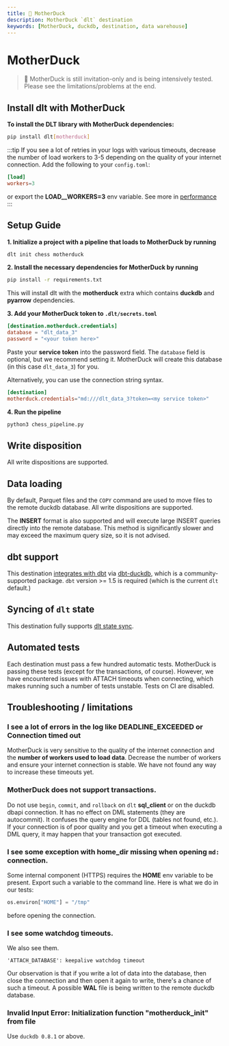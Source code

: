```yaml
---
title: 🧪 MotherDuck
description: MotherDuck `dlt` destination
keywords: [MotherDuck, duckdb, destination, data warehouse]
---
```


# MotherDuck
> 🧪 MotherDuck is still invitation-only and is being intensively tested. Please see the limitations/problems at the end.

## Install dlt with MotherDuck
**To install the DLT library with MotherDuck dependencies:**
```sh
pip install dlt[motherduck]
```

:::tip
If you see a lot of retries in your logs with various timeouts, decrease the number of load workers to 3-5 depending on the quality of your internet connection. Add the following to your `config.toml`:
```toml
[load]
workers=3
```
or export the **LOAD__WORKERS=3** env variable. See more in [performance](../../reference/performance.md)
:::

## Setup Guide

**1. Initialize a project with a pipeline that loads to MotherDuck by running**
```sh
dlt init chess motherduck
```

**2. Install the necessary dependencies for MotherDuck by running**
```sh
pip install -r requirements.txt
```

This will install dlt with the **motherduck** extra which contains **duckdb** and **pyarrow** dependencies.

**3. Add your MotherDuck token to `.dlt/secrets.toml`**
```toml
[destination.motherduck.credentials]
database = "dlt_data_3"
password = "<your token here>"
```
Paste your **service token** into the password field. The `database` field is optional, but we recommend setting it. MotherDuck will create this database (in this case `dlt_data_3`) for you.

Alternatively, you can use the connection string syntax.
```toml
[destination]
motherduck.credentials="md:///dlt_data_3?token=<my service token>"
```

**4. Run the pipeline**
```sh
python3 chess_pipeline.py
```

## Write disposition
All write dispositions are supported.

## Data loading
By default, Parquet files and the `COPY` command are used to move files to the remote duckdb database. All write dispositions are supported.

The **INSERT** format is also supported and will execute large INSERT queries directly into the remote database. This method is significantly slower and may exceed the maximum query size, so it is not advised.

## dbt support
This destination [integrates with dbt](../transformations/dbt/dbt.md) via [dbt-duckdb](https://github.com/jwills/dbt-duckdb), which is a community-supported package. `dbt` version >= 1.5 is required (which is the current `dlt` default.)

## Syncing of `dlt` state
This destination fully supports [dlt state sync](../../general-usage/state#syncing-state-with-destination).

## Automated tests
Each destination must pass a few hundred automatic tests. MotherDuck is passing these tests (except for the transactions, of course). However, we have encountered issues with ATTACH timeouts when connecting, which makes running such a number of tests unstable. Tests on CI are disabled.

## Troubleshooting / limitations

### I see a lot of errors in the log like DEADLINE_EXCEEDED or Connection timed out
MotherDuck is very sensitive to the quality of the internet connection and the **number of workers used to load data**. Decrease the number of workers and ensure your internet connection is stable. We have not found any way to increase these timeouts yet.

### MotherDuck does not support transactions.
Do not use `begin`, `commit`, and `rollback` on `dlt` **sql_client** or on the duckdb dbapi connection. It has no effect on DML statements (they are autocommit). It confuses the query engine for DDL (tables not found, etc.).
If your connection is of poor quality and you get a timeout when executing a DML query, it may happen that your transaction got executed.

### I see some exception with home_dir missing when opening `md:` connection.
Some internal component (HTTPS) requires the **HOME** env variable to be present. Export such a variable to the command line. Here is what we do in our tests:
```py
os.environ["HOME"] = "/tmp"
```
before opening the connection.

### I see some watchdog timeouts.
We also see them.
```text
'ATTACH_DATABASE': keepalive watchdog timeout
```
Our observation is that if you write a lot of data into the database, then close the connection and then open it again to write, there's a chance of such a timeout. A possible **WAL** file is being written to the remote duckdb database.

### Invalid Input Error: Initialization function "motherduck_init" from file
Use `duckdb 0.8.1` or above.

<!--@@@DLT_TUBA motherduck-->

